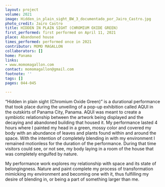 ```yaml
---
layout: project
volume: 2021
image: Hidden_in_plain_sight_BW_3_documentado_por_Jairo_Castro.jpg
photo_credit: Jairo Castro
title: HIDDEN IN PLAIN SIGHT (CHROMIUM OXIDE GREEN)
first_performed: first performed on April 11, 2021
place: Abandoned house
times_performed: performed once in 2021
contributor: MOMO MAGALLON
collaborators: []
home: Panama
links:
- www.momomagallon.com
contact: momomagallon@gmail.com
footnote: ''
tags: []
pages: 044-045

---
```


“Hidden in plain sight (Chromium Oxide Green)” is a durational performance that took place during the unveiling of a pop-up exhibition called AQUI in the outskirts of Panama City, Panama. AQUI was meant to create a symbiotic relationship between the artwork being displayed and the decaying and abandoned building that housed it. My performance lasted 4 hours where I painted my head in a green, mossy color and covered my body with an abundance of leaves and plants found within and around the space. With the intention of completely blending in with my environment I remained motionless for the duration of the performance. During that time visitors could see, or not see, my body laying in a room of the house that was completely engulfed by nature. 

My performance work explores my relationship with space and its state of belongingness. Nature and paint complete my process of transformation mimicking my environment and becoming one with it, thus fulfilling my desire of blending in, or being a part of something larger than me.
